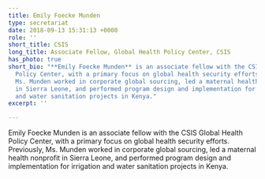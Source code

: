 ```yaml
---
title: Emily Foecke Munden
type: secretariat
date: 2018-09-13 15:31:13 +0000
role: ''
short_title: CSIS
long_title: Associate Fellow, Global Health Policy Center, CSIS
has_photo: true
short_bio: "**Emily Foecke Munden** is an associate fellow with the CSIS Global Health
  Policy Center, with a primary focus on global health security efforts. Previously,
  Ms. Munden worked in corporate global sourcing, led a maternal health nonprofit
  in Sierra Leone, and performed program design and implementation for irrigation
  and water sanitation projects in Kenya."
excerpt: ''

---
```

Emily Foecke Munden is an associate fellow with the CSIS Global Health Policy Center, with a primary focus on global health security efforts. Previously, Ms. Munden worked in corporate global sourcing, led a maternal health nonprofit in Sierra Leone, and performed program design and implementation for irrigation and water sanitation projects in Kenya.